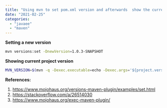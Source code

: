 ```yaml
---
title: "Using mvn to set pom.xml version and afterwards  show the current project version"
date: "2021-02-25"
categories: 
  - "javaee"
  - "maven"
---
```


**Setting a new version**

```bash
mvn versions:set -DnewVersion=1.0.3-SNAPSHOT
```

**Showing current project version**

```bash
MVN_VERSION=$(mvn -q -Dexec.executable=echo -Dexec.args='${project.version}' --non-recursive  exec:exec); echo $MVN_VERSION
```

**References:**

1. https://www.mojohaus.org/versions-maven-plugin/examples/set.html
2. https://stackoverflow.com/a/26514030
3. https://www.mojohaus.org/exec-maven-plugin/
